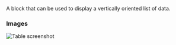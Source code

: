 A block that can be used to display a vertically oriented list of data.

### Images

![Table screenshot](https://gitlab.com/appsemble/appsemble/-/raw/0.30.13/config/assets/list.png)
